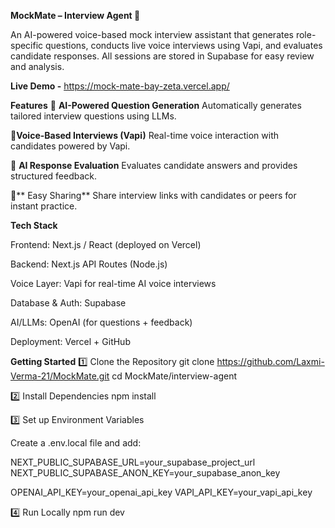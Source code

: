 **MockMate – Interview Agent 🎤**

An AI-powered voice-based mock interview assistant that generates role-specific questions, conducts live voice interviews using Vapi, and evaluates candidate responses. All sessions are stored in Supabase for easy review and analysis.

**Live Demo -** https://mock-mate-bay-zeta.vercel.app/


**Features**
🤖 **AI-Powered Question Generation**
Automatically generates tailored interview questions using LLMs.

🎤**Voice-Based Interviews (Vapi)**
Real-time voice interaction with candidates powered by Vapi.

📝 **AI Response Evaluation**
Evaluates candidate answers and provides structured feedback.

🔗** Easy Sharing**
Share interview links with candidates or peers for instant practice.


**Tech Stack**

Frontend: Next.js / React (deployed on Vercel)

Backend: Next.js API Routes (Node.js)

Voice Layer: Vapi for real-time AI voice interviews

Database & Auth: Supabase

AI/LLMs: OpenAI (for questions + feedback)

Deployment: Vercel + GitHub


**Getting Started**
1️⃣ Clone the Repository
git clone https://github.com/Laxmi-Verma-21/MockMate.git
cd MockMate/interview-agent

2️⃣ Install Dependencies
npm install

3️⃣ Set up Environment Variables

Create a .env.local file and add:

NEXT_PUBLIC_SUPABASE_URL=your_supabase_project_url
NEXT_PUBLIC_SUPABASE_ANON_KEY=your_supabase_anon_key

OPENAI_API_KEY=your_openai_api_key
VAPI_API_KEY=your_vapi_api_key

4️⃣ Run Locally
npm run dev
